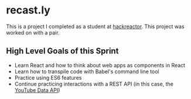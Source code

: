 # recast.ly
This is a project I completed as a student at [hackreactor](http://hackreactor.com). This project was worked on with a pair.

## High Level Goals of this Sprint
- Learn React and how to think about web apps as components in React
- Learn how to transpile code with Babel's command line tool
- Practice using ES6 features
- Continue practicing interactions with a REST API (in this case, the [YouTube Data API](https://developers.google.com/youtube/v3/?hl=en))
